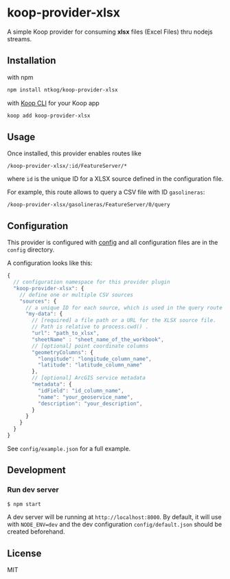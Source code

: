 # koop-provider-xlsx

A simple Koop provider for consuming **xlsx** files (Excel Files) thru nodejs streams.

## Installation

with npm

```bash
npm install ntkog/koop-provider-xlsx
```

with [Koop CLI](https://github.com/koopjs/koop-cli) for your Koop app

```bash
koop add koop-provider-xlsx
```

## Usage

Once installed, this provider enables routes like

```
/koop-provider-xlsx/:id/FeatureServer/*
```

where `id` is the unique ID for a  XLSX source defined in the configuration file.

For example, this route allows to query a CSV file with ID `gasolineras`:

```
/koop-provider-xlsx/gasolineras/FeatureServer/0/query
```

## Configuration

This provider is configured with [config](https://github.com/lorenwest/node-config) and all configuration files are in the `config` directory.

A configuration looks like this:

```javascript
{
  // configuration namespace for this provider plugin
  "koop-provider-xlsx": {
    // define one or multiple CSV sources
    "sources": {
      // a unique ID for each source, which is used in the query route
      "my-data": {
        // [required] a file path or a URL for the XLSX source file.
        // Path is relative to process.cwd() .
        "url": "path_to_xlsx",
        "sheetName" : "sheet_name_of_the_workbook",
        // [optional] point coordinate columns
        "geometryColumns": {
          "longitude": "longitude_column_name",
          "latitude": "latitude_column_name"
        },
        // [optional] ArcGIS service metadata
        "metadata": {
          "idField": "id_column_name",
          "name": "your_geoservice_name",
          "description": "your_description",
        }
      }
    }
  }
}

```

See `config/example.json` for a full example.

## Development

### Run dev server

```bash
$ npm start
```

A dev server will be running at `http://localhost:8000`. By default, it will use with `NODE_ENV=dev` and the dev configuration `config/default.json` should be created beforehand.



## License

MIT
